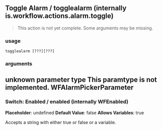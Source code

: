 
## Toggle Alarm / togglealarm (internally is.workflow.actions.alarm.toggle)

> This action is not yet complete. Some arguments may be missing.

### usage
`togglealarm [???][???]`

### arguments
unknown parameter type This paramtype is not implemented. WFAlarmPickerParameter
---
### Switch: Enabled / enabled (internally WFEnabled)
**Placeholder**: undefined
**Default Value**: false
**Allows Variables**: true


Accepts a string with either true or false
or a variable.
